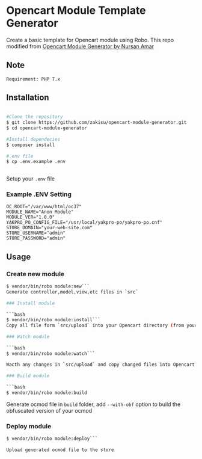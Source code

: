 
# Opencart Module Template Generator

Create a basic template for Opencart module using Robo. This repo modified from [Opencart Module Generator by Nursan Amar](https://github.com/nursanamar/OpenCart-module-generator)
## Note

    Requirement: PHP 7.x
## Installation


```bash  
  
#Clone the repository  
$ git clone https://github.com/zakisu/opencart-module-generator.git  
$ cd opencart-module-generator  
  
#Install dependecies  
$ composer install  
  
#.env file  
$ cp .env.example .env  
  
```  

Setup your `.env` file
### Example .ENV Setting

    OC_ROOT="/var/www/html/oc37"  
    MODULE_NAME="Anon Module"  
    MODULE_VER="1.0.0"  
    YAKPRO_PO_CONFIG_FILE="/usr/local/yakpro-po/yakpro-po.cnf"  
    STORE_DOMAIN="your-web-site.com"  
    STORE_USERNAME="admin"  
    STORE_PASSWORD="admin"


## Usage

### Create new module

```bash  
$ vendor/bin/robo module:new```  
Generate controller,model,view,etc files in `src`  
  
### Install module  
  
```bash  
$ vendor/bin/robo module:install```  
Copy all file form `src/upload` into your Opencart directory (from your .env file)  
  
### Watch module  
  
```bash  
$ vendor/bin/robo module:watch```  
  
Wacth any changes in `src/upload` and copy changed files into Opencart directory (from your .env file)  
  
### Build module  
  
```bash  
$ vendor/bin/robo module:build
```  

Generate ocmod file in `build` folder, add `--with-obf` option to build the obfuscated version of your ocmod

### Deploy module

```bash  
$ vendor/bin/robo module:deploy```  
  
Upload generated ocmod file to the store
